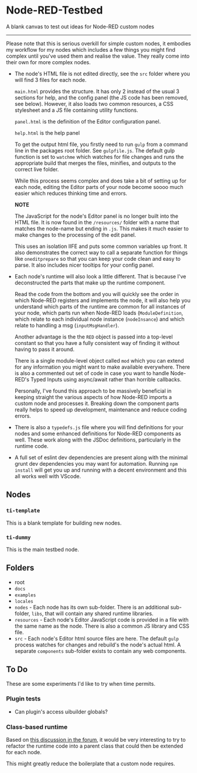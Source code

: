 # Node-RED-Testbed
A blank canvas to test out ideas for Node-RED custom nodes

---

Please note that this is serious overkill for simple custom nodes, it embodies my workflow for my nodes which includes a few things you might find complex until you've used them and realise the value. They really come into their own for more complex nodes.

- The node's HTML file is not edited directly, see the `src` folder where you will find 3 files for each node.

   `main.html` provides the structure. It has only 2 instead of the usual 3 sections for help, and the config panel (the JS code has been removed, see below). However, it also loads two common resources, a CSS stylesheet and a JS file containing utility functions.

   `panel.html` is the definition of the Editor configuration panel.

   `help.html` is the help panel

   To get the output html file, you firstly need to run `gulp` from a command line in the packages root folder. See `gulpfile.js`. The default gulp function is set to `watchme` which watches for file changes and runs the appropriate build that merges the files, minifies, and outputs to the correct live folder.

   While this process seems complex and does take a bit of setting up for each node, editing the Editor parts of your node become soooo much easier which reduces thinking time and errors.

   **NOTE**

   The JavaScript for the node's Editor panel is no longer built into the HTML file. It is now found in the `/resources/` folder with a name that matches the node-name but ending in `.js`. This makes it much easier to make changes to the processing of the edit panel.

   This uses an isolation IIFE and puts some common variables up front. It also demonstrates the correct way to call a separate function for things like `oneditprepare` so that you can keep your code clean and easy to parse. It also includes nicer tooltips for your config panel.


* Each node's runtime will also look a little different. That is because I've deconstructed the parts that make up the runtime component. 

   Read the code from the bottom and you will quickly see the order in which Node-RED registers and implements the node, it will also help you understand which parts of the runtime are common for all instances of your node, which parts run when Node-RED loads (`ModuleDefinition`, which relate to each individual node instance (`nodeInsance`) and which relate to handling a msg (`inputMsgHandler`).

   Another advantage is the the `RED` object is passed into a top-level constant so that you have a fully consistent way of finding it without having to pass it around.

   There is a single module-level object called `mod` which you can extend for any information you might want to make available everywhere. There is also a commented out set of code in case you want to handle Node-RED's Typed Inputs using async/await rather than horrible callbacks.

   Personally, I've found this approach to be massively beneficial in keeping straight the various aspects of how Node-RED imports a custom node and processes it. Breaking down the component parts really helps to speed up development, maintenance and reduce coding errors.

* There is also a `typedefs.js` file where you will find definitions for your nodes and some enhanced definitions for Node-RED components as well. These work along with the JSDoc definitions, particularly in the runtime code.

* A full set of eslint dev dependencies are present along with the minimal grunt dev dependencies you may want for automation. Running `npm install` will get you up and running with a decent environment and this all works well with VScode.

## Nodes

### `ti-template`

This is a blank template for building new nodes.

### `ti-dummy`

This is the main testbed node.

## Folders

* root
* `docs`
* `examples`
* `locales`
* `nodes` - Each node has its own sub-folder. There is an additional sub-folder, `libs`, that will contain any shared runtime libraries.
* `resources` - Each node's Editor JavaScript code is provided in a file with the same name as the node. There is also a common JS library and CSS file.
* `src` - Each node's Editor html source files are here. The default `gulp` process watches for changes and rebuild's the node's actual html. A separate `components` sub-folder exists to contain any web components.

## To Do

These are some experiments I'd like to try when time permits.

### Plugin tests

* Can plugin's access uibuilder globals?

### Class-based runtime

Based on [this discussion in the forum](https://discourse.nodered.org/t/noisecraft-anyone-heard-of-it/79813/103?u=totallyinformation), 
it would be very interesting to try to refactor the runtime code into a parent class that could then be extended for each node.

This might greatly reduce the boilerplate that a custom node requires.
